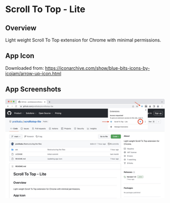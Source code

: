 # Scroll To Top - Lite

## Overview
Light weight Scroll To Top extension for Chrome with minimal permissions.


## App Icon
Downloaded from: https://iconarchive.com/show/blue-bits-icons-by-icojam/arrow-up-icon.html

## App Screenshots
<img src="screenshots/screenshot-1.jpg" width="600">

